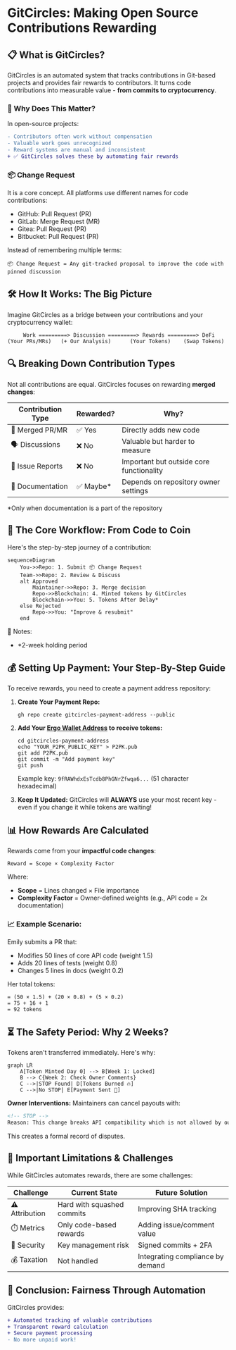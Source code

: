 # GitCircles: Making Open Source Contributions Rewarding

## 📋 What is GitCircles?
GitCircles is an automated system that tracks contributions in Git-based projects and provides fair rewards to contributors. It turns code contributions into measurable value - **from commits to cryptocurrency**.

### 🌟 Why Does This Matter?
In open-source projects:
```diff
- Contributors often work without compensation
- Valuable work goes unrecognized
- Reward systems are manual and inconsistent
+ ✅ GitCircles solves these by automating fair rewards
```

### 📦 Change Request
It is a core concept. All platforms use different names for code contributions:
- GitHub: Pull Request (PR)
- GitLab: Merge Request (MR)
- Gitea: Pull Request (PR)
- Bitbucket: Pull Request (PR)

Instead of remembering multiple terms:
```
📦 Change Request = Any git-tracked proposal to improve the code with pinned discussion
```

## 🛠️ How It Works: The Big Picture
Imagine GitCircles as a bridge between your contributions and your cryptocurrency wallet:

```
     Work =========> Discussion =========> Rewards =========> DeFi
(Your PRs/MRs)   (+ Our Analysis)      (Your Tokens)    (Swap Tokens)
```

## 🔍 Breaking Down Contribution Types
Not all contributions are equal. GitCircles focuses on rewarding **merged changes**:

| Contribution Type | Rewarded? | Why? |
|-------------------|-----------|------|
| 🔄 Merged PR/MR   | ✅ Yes    | Directly adds new code |
| 🗣️ Discussions   | ❌ No     | Valuable but harder to measure |
| 🐛 Issue Reports | ❌ No     | Important but outside core functionality |
| 📄 Documentation | ✅ Maybe* | Depends on repository owner settings |

*Only when documentation is a part of the repository

## 📜 The Core Workflow: From Code to Coin
Here's the step-by-step journey of a contribution:

```mermaid
sequenceDiagram
    You->>Repo: 1. Submit 📦 Change Request
    Team->>Repo: 2. Review & Discuss
    alt Approved
        Maintainer->>Repo: 3. Merge decision
        Repo->>Blockchain: 4. Minted tokens by GitCircles
        Blockchain->>You: 5. Tokens After Delay*
    else Rejected
        Repo->>You: "Improve & resubmit"
    end
```

📝 Notes:
- *2-week holding period

## 💰 Setting Up Payment: Your Step-By-Step Guide
To receive rewards, you need to create a payment address repository:

1. **Create Your Payment Repo:**
   ```shell
   gh repo create gitcircles-payment-address --public
   ```

2. **Add Your [Ergo Wallet Address](https://docs.ergoplatform.com/dev/wallet/address/address_types/) to receive tokens:**
   ```shell
   cd gitcircles-payment-address
   echo "YOUR_P2PK_PUBLIC_KEY" > P2PK.pub
   git add P2PK.pub
   git commit -m "Add payment key"
   git push
   ```

   Example key: `9fRAWhdxEsTcdb8PhGNrZfwqa6...` (51 character hexadecimal)

3. **Keep It Updated:**
   GitCircles will **ALWAYS** use your most recent key - even if you change it while tokens are waiting!

## 📊 How Rewards Are Calculated
Rewards come from your **impactful code changes**:

```
Reward = Scope × Complexity Factor
```

Where:
- **Scope** = Lines changed × File importance
- **Complexity Factor** = Owner-defined weights (e.g., API code = 2x documentation)

### 📈 Example Scenario:
Emily submits a PR that:
- Modifies 50 lines of core API code (weight 1.5)
- Adds 20 lines of tests (weight 0.8)
- Changes 5 lines in docs (weight 0.2)

Her total tokens:
```
= (50 × 1.5) + (20 × 0.8) + (5 × 0.2)
= 75 + 16 + 1
= 92 tokens
```

## ⏳ The Safety Period: Why 2 Weeks?
Tokens aren't transferred immediately. Here's why:

```mermaid
graph LR
    A[Token Minted Day 0] --> B[Week 1: Locked]
    B --> C{Week 2: Check Owner Comments}
    C -->|STOP Found| D[Tokens Burned 🔥]
    C -->|No STOP| E[Payment Sent 💸]
```
**Owner Interventions:** Maintainers can cancel payouts with:
```markdown
<!-- STOP -->
Reason: This change breaks API compatibility which is not allowed by our code of conduct.
```

This creates a formal record of disputes.

## 🚧 Important Limitations & Challenges
While GitCircles automates rewards, there are some challenges:

| Challenge | Current State | Future Solution |
|-----------|---------------|----------------|
| ⚠️ Attribution | Hard with squashed commits | Improving SHA tracking |
| ⏱️ Metrics | Only code-based rewards | Adding issue/comment value |
| 🔐 Security | Key management risk | Signed commits + 2FA |
| 💰 Taxation | Not handled | Integrating compliance by demand |

## 🎯 Conclusion: Fairness Through Automation
GitCircles provides:
```diff
+ Automated tracking of valuable contributions
+ Transparent reward calculation
+ Secure payment processing
- No more unpaid work!
```
